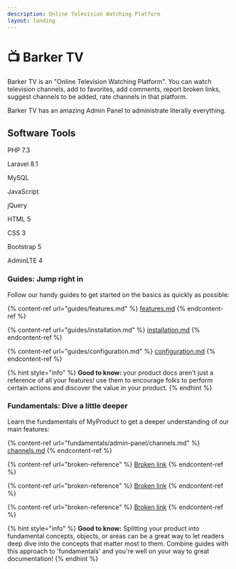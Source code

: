 ```yaml
---
description: Online Television Watching Platform
layout: landing
---
```


# 📺 Barker TV

Barker TV is an "Online Television Watching Platform". You can watch television channels, add to favorites, add comments, report broken links, suggest channels to be added, rate channels in that platform.

Barker TV has an amazing Admin Panel to administrate literally everything.

## Software Tools

PHP 7.3

Laravel 8.1

MySQL

JavaScript

jQuery

HTML 5

CSS 3

Bootstrap 5

AdminLTE 4

### Guides: Jump right in

Follow our handy guides to get started on the basics as quickly as possible:

{% content-ref url="guides/features.md" %}
[features.md](guides/features.md)
{% endcontent-ref %}

{% content-ref url="guides/installation.md" %}
[installation.md](guides/installation.md)
{% endcontent-ref %}

{% content-ref url="guides/configuration.md" %}
[configuration.md](guides/configuration.md)
{% endcontent-ref %}

{% hint style="info" %}
**Good to know:** your product docs aren't just a reference of all your features! use them to encourage folks to perform certain actions and discover the value in your product.
{% endhint %}

### Fundamentals: Dive a little deeper

Learn the fundamentals of MyProduct to get a deeper understanding of our main features:

{% content-ref url="fundamentals/admin-panel/channels.md" %}
[channels.md](fundamentals/admin-panel/channels.md)
{% endcontent-ref %}

{% content-ref url="broken-reference" %}
[Broken link](broken-reference)
{% endcontent-ref %}

{% content-ref url="broken-reference" %}
[Broken link](broken-reference)
{% endcontent-ref %}

{% content-ref url="broken-reference" %}
[Broken link](broken-reference)
{% endcontent-ref %}

{% hint style="info" %}
**Good to know:** Splitting your product into fundamental concepts, objects, or areas can be a great way to let readers deep dive into the concepts that matter most to them. Combine guides with this approach to 'fundamentals' and you're well on your way to great documentation!
{% endhint %}
